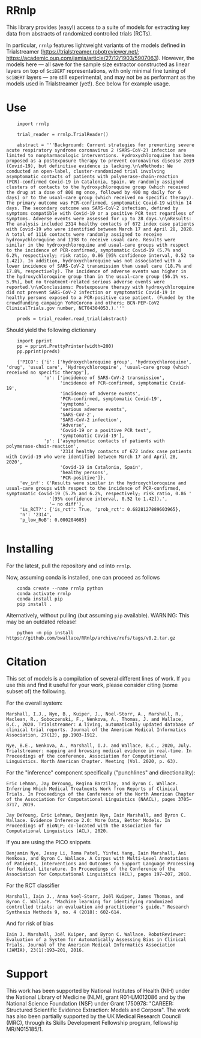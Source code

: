 # RRnlp

This library provides (easy!) access to a suite of models for extracting key data from abstracts of randomized controlled trials (RCTs). 

In particular, `rrnlp` features lightweight variants of the models defined in Trialstreamer (https://trialstreamer.robotreviewer.net/; https://academic.oup.com/jamia/article/27/12/1903/5907063). However, the models here — all save for the sample size extractor constructed as linear layers on top of `SciBERT` representations, with only minimal fine tuning of `SciBERT` layers — are still experimental, and may not be as performant as the models used in Trialstreamer (yet!). See below for example usage. 

# Use

```
    import rrnlp
    
    trial_reader = rrnlp.TrialReader()
    
    abstract = '''Background: Current strategies for preventing severe acute respiratory syndrome coronavirus 2 (SARS-CoV-2) infection are limited to nonpharmacologic interventions. Hydroxychloroquine has been proposed as a postexposure therapy to prevent coronavirus disease 2019 (Covid-19), but definitive evidence is lacking.\n\nMethods: We conducted an open-label, cluster-randomized trial involving asymptomatic contacts of patients with polymerase-chain-reaction (PCR)-confirmed Covid-19 in Catalonia, Spain. We randomly assigned clusters of contacts to the hydroxychloroquine group (which received the drug at a dose of 800 mg once, followed by 400 mg daily for 6 days) or to the usual-care group (which received no specific therapy). The primary outcome was PCR-confirmed, symptomatic Covid-19 within 14 days. The secondary outcome was SARS-CoV-2 infection, defined by symptoms compatible with Covid-19 or a positive PCR test regardless of symptoms. Adverse events were assessed for up to 28 days.\n\nResults: The analysis included 2314 healthy contacts of 672 index case patients with Covid-19 who were identified between March 17 and April 28, 2020. A total of 1116 contacts were randomly assigned to receive hydroxychloroquine and 1198 to receive usual care. Results were similar in the hydroxychloroquine and usual-care groups with respect to the incidence of PCR-confirmed, symptomatic Covid-19 (5.7% and 6.2%, respectively; risk ratio, 0.86 [95% confidence interval, 0.52 to 1.42]). In addition, hydroxychloroquine was not associated with a lower incidence of SARS-CoV-2 transmission than usual care (18.7% and 17.8%, respectively). The incidence of adverse events was higher in the hydroxychloroquine group than in the usual-care group (56.1% vs. 5.9%), but no treatment-related serious adverse events were reported.\n\nConclusions: Postexposure therapy with hydroxychloroquine did not prevent SARS-CoV-2 infection or symptomatic Covid-19 in healthy persons exposed to a PCR-positive case patient. (Funded by the crowdfunding campaign YoMeCorono and others; BCN-PEP-CoV2 ClinicalTrials.gov number, NCT04304053.).'''
    
    preds = trial_reader.read_trial(abstract)
```

Should yield the following dictionary

```
    import pprint
    pp = pprint.PrettyPrinter(width=200)
    pp.pprint(preds)

    {'PICO': {'i': ['hydroxychloroquine group', 'hydroxychloroquine', 'drug', 'usual care', 'Hydroxychloroquine', 'usual-care group (which received no specific therapy'],
              'o': ['incidence of SARS-CoV-2 transmission',
                    'incidence of PCR-confirmed, symptomatic Covid-19',
                    'incidence of adverse events',
                    'PCR-confirmed, symptomatic Covid-19',
                    'symptoms',
                    'serious adverse events',
                    'SARS-CoV-2',
                    'SARS-CoV-2 infection',
                    'Adverse',
                    'Covid-19 or a positive PCR test',
                    'symptomatic Covid-19'],
              'p': ['asymptomatic contacts of patients with polymerase-chain-reaction',
                    '2314 healthy contacts of 672 index case patients with Covid-19 who were identified between March 17 and April 28, 2020',
                    'Covid-19 in Catalonia, Spain',
                    'healthy persons',
                    'PCR-positive']},
     'ev_inf': ('Results were similar in the hydroxychloroquine and usual-care groups with respect to the incidence of PCR-confirmed, symptomatic Covid-19 (5.7% and 6.2%, respectively; risk ratio, 0.86 '
                '[95% confidence interval, 0.52 to 1.42]).',
                '— no diff'),
     'is_RCT?': {'is_rct': True, 'prob_rct': 0.6828127889603965},
     'n': '2314',
     'p_low_RoB': 0.000204605}


```

# Installing

For the latest, pull the repository and `cd` into `rrnlp`. 

Now, assuming conda is installed, one can proceed as follows

```
    conda create --name rrnlp python
    conda activate rrnlp
    conda install pip
    pip install .
```

Alternatively, without pulling (but assuming `pip` available). WARNING: This may be an outdated release!

```
    python -m pip install https://github.com/bwallace/RRnlp/archive/refs/tags/v0.2.tar.gz
```

# Citation 

This set of models is a compilation of several different lines of work. If you use this and find it useful for your work, please consider citing (some subset of) the following.

For the overall system: 

```
Marshall, I.J., Nye, B., Kuiper, J., Noel-Storr, A., Marshall, R., Maclean, R., Soboczenski, F., Nenkova, A., Thomas, J. and Wallace, B.C., 2020. Trialstreamer: A living, automatically updated database of clinical trial reports. Journal of the American Medical Informatics Association, 27(12), pp.1903-1912.

Nye, B.E., Nenkova, A., Marshall, I.J. and Wallace, B.C., 2020, July. Trialstreamer: mapping and browsing medical evidence in real-time. In Proceedings of the conference. Association for Computational Linguistics. North American Chapter. Meeting (Vol. 2020, p. 63). 
```

For the "inference" component specifically ("punchlines" and directionality):

```
Eric Lehman, Jay DeYoung, Regina Barzilay, and Byron C. Wallace. Inferring Which Medical Treatments Work from Reports of Clinical Trials. In Proceedings of the Conference of the North American Chapter of the Association for Computational Linguistics (NAACL), pages 3705–3717, 2019.

Jay DeYoung, Eric Lehman, Benjamin Nye, Iain Marshall, and Byron C. Wallace. Evidence Inference 2.0: More Data, Better Models. In Proceedings of BioNLP; co-located with the Association for Computational Linguistics (ACL), 2020.
```

If you are using the PICO snippets

```
Benjamin Nye, Jessy Li, Roma Patel, Yinfei Yang, Iain Marshall, Ani Nenkova, and Byron C. Wallace. A Corpus with Multi-Level Annotations of Patients, Interventions and Outcomes to Support Language Processing for Medical Literature. In Proceedings of the Conference of the Association for Computational Linguistics (ACL), pages 197–207, 2018.
```

For the RCT classifier

```
Marshall, Iain J., Anna Noel‐Storr, Joël Kuiper, James Thomas, and Byron C. Wallace. "Machine learning for identifying randomized controlled trials: an evaluation and practitioner's guide." Research Synthesis Methods 9, no. 4 (2018): 602-614.
```

And for risk of bias

```
Iain J. Marshall, Joël Kuiper, and Byron C. Wallace. RobotReviewer: Evaluation of a System for Automatically Assessing Bias in Clinical Trials. Journal of the American Medical Informatics Association (JAMIA), 23(1):193–201, 2016.
```

# Support

This work has been supported by National Institutes of Health (NIH) under the National Library of Medicine (NLM), grant R01-LM012086 and by the National Science Foundation (NSF) under Grant 1750978: "CAREER: Structured Scientific Evidence Extraction: Models and Corpora". The work has also been partially supported by the UK Medical Research Council (MRC), through its Skills Development Fellowship program, fellowship MR/N015185/1.

